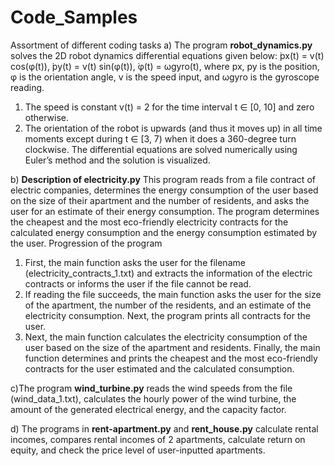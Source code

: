 # Code_Samples
Assortment of different coding tasks
a)	The program **robot_dynamics.py** solves the 2D robot dynamics differential equations given below:
̇px(t) = v(t) cos(φ(t)),
̇py(t) = v(t) sin(φ(t)),
̇φ(t) = ωgyro(t),
where px, py is the position, φ is the orientation angle, v is the speed input, and ωgyro is the gyroscope reading.
1)	The speed is constant v(t) = 2 for the time interval t ∈ [0, 10] and zero otherwise.
2)	The orientation of the robot is upwards (and thus it moves up) in all time moments except during t ∈ [3, 7) when it does a 360-degree turn clockwise.
The differential equations are solved numerically using Euler’s method and the solution is visualized.

b)	**Description of electricity.py**
This program reads from a file contract of electric companies, determines the energy consumption of the user based on the size of their apartment and the number of residents, and asks the user for an estimate of their energy consumption. The program determines the cheapest and the most eco-friendly electricity contracts for the calculated energy consumption and the energy consumption estimated by the user.
Progression of the program
1.	First, the main function asks the user for the filename (electricity_contracts_1.txt) and extracts the information of the electric contracts or informs the user if the file cannot be read. 
2.	If reading the file succeeds, the main function asks the user for the size of the apartment, the number of the residents, and an estimate of the electricity consumption. Next, the program prints all contracts for the user. 
3.	Next, the main function calculates the electricity consumption of the user based on the size of the apartment and residents. Finally, the main function determines and prints the cheapest and the most eco-friendly contracts for the user estimated and the calculated consumption. 

c)The program **wind_turbine.py** reads the wind speeds from the file (wind_data_1.txt), calculates the hourly power of the wind turbine, the amount of the generated electrical energy, and the capacity factor.

d) The programs in **rent-apartment.py** and **rent_house.py** calculate rental incomes, compares rental incomes of 2 apartments, calculate return on equity, and check the price level of user-inputted apartments.
